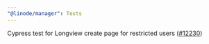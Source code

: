 ```yaml
---
"@linode/manager": Tests
---
```


Cypress test for Longview create page for restricted users ([#12230](https://github.com/linode/manager/pull/12230))
